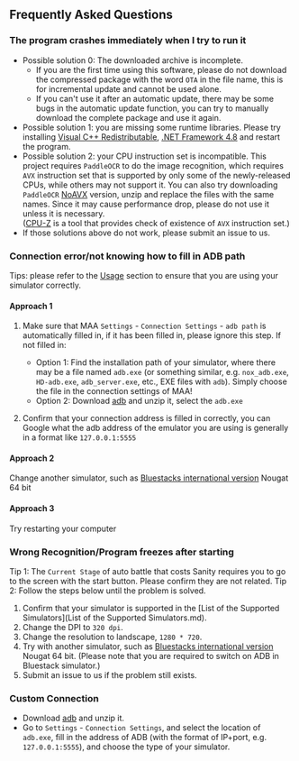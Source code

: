 ## Frequently Asked Questions

### The program crashes immediately when I try to run it

- Possible solution 0: The downloaded archive is incomplete.
  - If you are the first time using this software, please do not download the compressed package with the word `OTA` in the file name, this is for incremental update and cannot be used alone.
  - If you can't use it after an automatic update, there may be some bugs in the automatic update function, you can try to manually download the complete package and use it again.
- Possible solution 1: you are missing some runtime libraries.
  Please try installing [Visual C++ Redistributable](https://docs.microsoft.com/en/cpp/windows/latest-supported-vc-redist?view=msvc-160#visual-studio-2015-2017-2019-and-2022), [.NET Framework 4.8](https://dotnet.microsoft.com/download/dotnet-framework/net48) and restart the program.
- Possible solution 2: your CPU instruction set is incompatible.
  This project requires `PaddleOCR` to do the image recognition, which requires `AVX` instruction set that is supported by only some of the newly-released CPUs, while others may not support it.
  You can also try downloading `PaddleOCR` [NoAVX](../3rdparty/ppocr_noavx.zip) version, unzip and replace the files with the same names. Since it may cause performance drop, please do not use it unless it is necessary.  
  ([CPU-Z](https://www.cpuid.com/softwares/cpu-z.html) is a tool that provides check of existence of `AVX` instruction set.)  
- If those solutions above do not work, please submit an issue to us.

### Connection error/not knowing how to fill in ADB path

Tips: please refer to the [Usage](../README-en.md#Usage) section to ensure that you are using your simulator correctly.

#### Approach 1

1. Make sure that MAA `Settings` - `Connection Settings` - `adb path` is automatically filled in, if it has been filled in, please ignore this step. If not filled in:

    - Option 1: Find the installation path of your simulator, where there may be a file named `adb.exe` (or something similar, e.g. `nox_adb.exe`, `HD-adb.exe`, `adb_server.exe`, etc., EXE files with `adb`). Simply choose the file in the connection settings of MAA!
    - Option 2: Download [adb](https://dl.google.com/android/repository/platform-tools-latest-windows.zip) and unzip it, select the `adb.exe`

2. Confirm that your connection address is filled in correctly, you can Google what the adb address of the emulator you are using is generally in a format like `127.0.0.1:5555`

#### Approach 2

Change another simulator, such as [Bluestacks international version](https://www.bluestacks.com/download.html) Nougat 64 bit

#### Approach 3

Try restarting your computer

### Wrong Recognition/Program freezes after starting

Tip 1: The `Current Stage` of auto battle that costs Sanity requires you to go to the screen with the start button. Please confirm they are not related.
Tip 2: Follow the steps below until the problem is solved.

1. Confirm that your simulator is supported in the [List of the Supported Simulators](List of the Supported Simulators.md).
2. Change the DPI to `320 dpi`.
3. Change the resolution to landscape, `1280 * 720`.
4. Try with another simulator, such as [Bluestacks international version](https://www.bluestacks.com/download.html) Nougat 64 bit. (Please note that you are required to switch on ADB in Bluestack simulator.)
5. Submit an issue to us if the problem still exists.

### Custom Connection

- Download [adb](https://dl.google.com/android/repository/platform-tools-latest-windows.zip) and unzip it.
- Go to `Settings` - `Connection Settings`, and select the location of `adb.exe`, fill in the address of ADB (with the format of IP+port, e.g. `127.0.0.1:5555`), and choose the type of your simulator.
